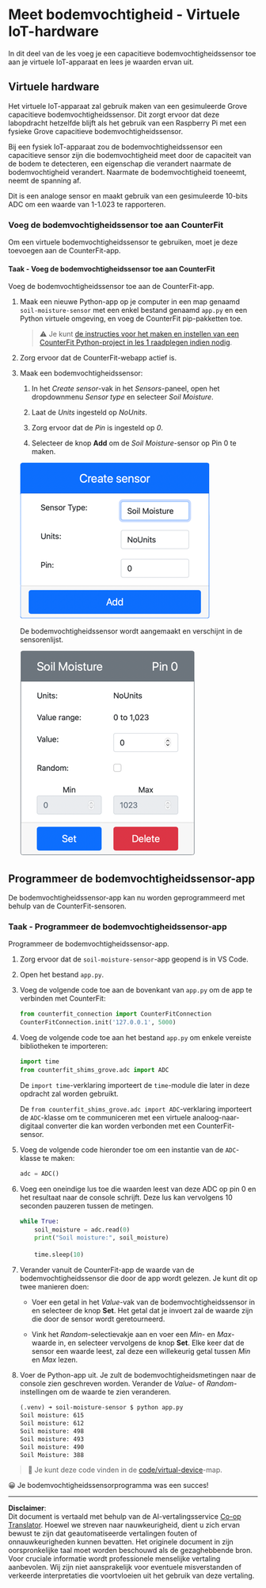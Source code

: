 <!--
CO_OP_TRANSLATOR_METADATA:
{
  "original_hash": "2bf65f162bcebd35fbcba5fd245afac4",
  "translation_date": "2025-08-27T21:27:09+00:00",
  "source_file": "2-farm/lessons/2-detect-soil-moisture/virtual-device-soil-moisture.md",
  "language_code": "nl"
}
-->
# Meet bodemvochtigheid - Virtuele IoT-hardware

In dit deel van de les voeg je een capacitieve bodemvochtigheidssensor toe aan je virtuele IoT-apparaat en lees je waarden ervan uit.

## Virtuele hardware

Het virtuele IoT-apparaat zal gebruik maken van een gesimuleerde Grove capacitieve bodemvochtigheidssensor. Dit zorgt ervoor dat deze labopdracht hetzelfde blijft als het gebruik van een Raspberry Pi met een fysieke Grove capacitieve bodemvochtigheidssensor.

Bij een fysiek IoT-apparaat zou de bodemvochtigheidssensor een capacitieve sensor zijn die bodemvochtigheid meet door de capaciteit van de bodem te detecteren, een eigenschap die verandert naarmate de bodemvochtigheid verandert. Naarmate de bodemvochtigheid toeneemt, neemt de spanning af.

Dit is een analoge sensor en maakt gebruik van een gesimuleerde 10-bits ADC om een waarde van 1-1.023 te rapporteren.

### Voeg de bodemvochtigheidssensor toe aan CounterFit

Om een virtuele bodemvochtigheidssensor te gebruiken, moet je deze toevoegen aan de CounterFit-app.

#### Taak - Voeg de bodemvochtigheidssensor toe aan CounterFit

Voeg de bodemvochtigheidssensor toe aan de CounterFit-app.

1. Maak een nieuwe Python-app op je computer in een map genaamd `soil-moisture-sensor` met een enkel bestand genaamd `app.py` en een Python virtuele omgeving, en voeg de CounterFit pip-pakketten toe.

    > ⚠️ Je kunt [de instructies voor het maken en instellen van een CounterFit Python-project in les 1 raadplegen indien nodig](../../../1-getting-started/lessons/1-introduction-to-iot/virtual-device.md).

1. Zorg ervoor dat de CounterFit-webapp actief is.

1. Maak een bodemvochtigheidssensor:

    1. In het *Create sensor*-vak in het *Sensors*-paneel, open het dropdownmenu *Sensor type* en selecteer *Soil Moisture*.

    1. Laat de *Units* ingesteld op *NoUnits*.

    1. Zorg ervoor dat de *Pin* is ingesteld op *0*.

    1. Selecteer de knop **Add** om de *Soil Moisture*-sensor op Pin 0 te maken.

    ![De instellingen van de bodemvochtigheidssensor](../../../../../translated_images/counterfit-create-soil-moisture-sensor.35266135a5e0ae68b29a684d7db0d2933a8098b2307d197f7c71577b724603aa.nl.png)

    De bodemvochtigheidssensor wordt aangemaakt en verschijnt in de sensorenlijst.

    ![De aangemaakte bodemvochtigheidssensor](../../../../../translated_images/counterfit-soil-moisture-sensor.81742b2de0e9de60a3b3b9a2ff8ecc686d428eb6d71820f27a693be26e5aceee.nl.png)

## Programmeer de bodemvochtigheidssensor-app

De bodemvochtigheidssensor-app kan nu worden geprogrammeerd met behulp van de CounterFit-sensoren.

### Taak - Programmeer de bodemvochtigheidssensor-app

Programmeer de bodemvochtigheidssensor-app.

1. Zorg ervoor dat de `soil-moisture-sensor`-app geopend is in VS Code.

1. Open het bestand `app.py`.

1. Voeg de volgende code toe aan de bovenkant van `app.py` om de app te verbinden met CounterFit:

    ```python
    from counterfit_connection import CounterFitConnection
    CounterFitConnection.init('127.0.0.1', 5000)
    ```

1. Voeg de volgende code toe aan het bestand `app.py` om enkele vereiste bibliotheken te importeren:

    ```python
    import time
    from counterfit_shims_grove.adc import ADC
    ```

    De `import time`-verklaring importeert de `time`-module die later in deze opdracht zal worden gebruikt.

    De `from counterfit_shims_grove.adc import ADC`-verklaring importeert de `ADC`-klasse om te communiceren met een virtuele analoog-naar-digitaal converter die kan worden verbonden met een CounterFit-sensor.

1. Voeg de volgende code hieronder toe om een instantie van de `ADC`-klasse te maken:

    ```python
    adc = ADC()
    ```

1. Voeg een oneindige lus toe die waarden leest van deze ADC op pin 0 en het resultaat naar de console schrijft. Deze lus kan vervolgens 10 seconden pauzeren tussen de metingen.

    ```python
    while True:
        soil_moisture = adc.read(0)
        print("Soil moisture:", soil_moisture)
    
        time.sleep(10)
    ```

1. Verander vanuit de CounterFit-app de waarde van de bodemvochtigheidssensor die door de app wordt gelezen. Je kunt dit op twee manieren doen:

    * Voer een getal in het *Value*-vak van de bodemvochtigheidssensor in en selecteer de knop **Set**. Het getal dat je invoert zal de waarde zijn die door de sensor wordt geretourneerd.

    * Vink het *Random*-selectievakje aan en voer een *Min*- en *Max*-waarde in, en selecteer vervolgens de knop **Set**. Elke keer dat de sensor een waarde leest, zal deze een willekeurig getal tussen *Min* en *Max* lezen.

1. Voer de Python-app uit. Je zult de bodemvochtigheidsmetingen naar de console zien geschreven worden. Verander de *Value*- of *Random*-instellingen om de waarde te zien veranderen.

    ```output
    (.venv) ➜ soil-moisture-sensor $ python app.py 
    Soil moisture: 615
    Soil moisture: 612
    Soil moisture: 498
    Soil moisture: 493
    Soil moisture: 490
    Soil Moisture: 388
    ```

> 💁 Je kunt deze code vinden in de [code/virtual-device](../../../../../2-farm/lessons/2-detect-soil-moisture/code/virtual-device)-map.

😀 Je bodemvochtigheidssensorprogramma was een succes!

---

**Disclaimer**:  
Dit document is vertaald met behulp van de AI-vertalingsservice [Co-op Translator](https://github.com/Azure/co-op-translator). Hoewel we streven naar nauwkeurigheid, dient u zich ervan bewust te zijn dat geautomatiseerde vertalingen fouten of onnauwkeurigheden kunnen bevatten. Het originele document in zijn oorspronkelijke taal moet worden beschouwd als de gezaghebbende bron. Voor cruciale informatie wordt professionele menselijke vertaling aanbevolen. Wij zijn niet aansprakelijk voor eventuele misverstanden of verkeerde interpretaties die voortvloeien uit het gebruik van deze vertaling.
